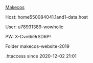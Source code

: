 [Makecos](http://make-cos.com/)

Host: home550084041.1and1-data.host

User: u78931389-wowholic

PW: X-Cvn6ii9rSD6P!

Folder makecos-website-2019

.htaccess since 2020-12-02 21:01



